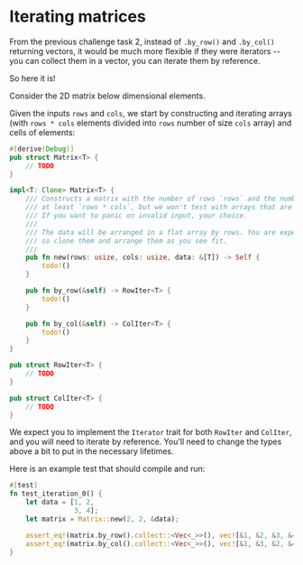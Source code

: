 # Iterating matrices

From the previous challenge task 2, instead of `.by_row()` and `.by_col()` returning vectors, it would be much more flexible if they were iterators -- you can collect them in a vector, you can iterate them by reference.

So here it is!

Consider the 2D matrix below dimensional elements.

Given the inputs `rows` and `cols`, we start by constructing and iterating arrays (with `rows * cols` elements divided into `rows` number of size `cols` array) and cells of elements:

```rust
#[derive(Debug)]
pub struct Matrix<T> {
    // TODO
}

impl<T: Clone> Matrix<T> {
    /// Constructs a matrix with the number of rows `rows` and the number of columns `cols`. The data should be
    /// at least `rows * cols`, but we won't test with arrays that are too small or too large.
    /// If you want to panic on invalid input, your choice.
    ///
    /// The data will be arranged in a flat array by rows. You are expected to take ownership of them,
    /// so clone them and arrange them as you see fit.
    ///
    pub fn new(rows: usize, cols: usize, data: &[T]) -> Self {
        todo!()
    }

    pub fn by_row(&self) -> RowIter<T> {
        todo!()
    }

    pub fn by_col(&self) -> ColIter<T> {
        todo!()
    }
}

pub struct RowIter<T> {
    // TODO
}

pub struct ColIter<T> {
    // TODO
}
```

We expect you to implement the `Iterator` trait for both `RowIter` and `ColIter`, and you will need to iterate by reference. You'll need to change the types above a bit to put in the necessary lifetimes.

Here is an example test that should compile and run:

```rust
#[test]
fn test_iteration_0() {
    let data = [1, 2,
                3, 4];
    let matrix = Matrix::new(2, 2, &data);

    assert_eq!(matrix.by_row().collect::<Vec<_>>(), vec![&1, &2, &3, &4]);
    assert_eq!(matrix.by_col().collect::<Vec<_>>(), vec![&1, &3, &2, &4]);
}
```
